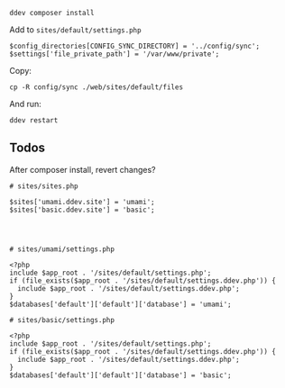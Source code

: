     ddev composer install

Add to `sites/default/settings.php`

    $config_directories[CONFIG_SYNC_DIRECTORY] = '../config/sync';
    $settings['file_private_path'] = '/var/www/private';

Copy:

    cp -R config/sync ./web/sites/default/files

And run:

    ddev restart


## Todos

After composer install, revert changes?

    # sites/sites.php

    $sites['umami.ddev.site'] = 'umami';
    $sites['basic.ddev.site'] = 'basic';




    # sites/umami/settings.php

    <?php
    include $app_root . '/sites/default/settings.php';
    if (file_exists($app_root . '/sites/default/settings.ddev.php')) {
      include $app_root . '/sites/default/settings.ddev.php';
    }
    $databases['default']['default']['database'] = 'umami';

    # sites/basic/settings.php

    <?php
    include $app_root . '/sites/default/settings.php';
    if (file_exists($app_root . '/sites/default/settings.ddev.php')) {
      include $app_root . '/sites/default/settings.ddev.php';
    }
    $databases['default']['default']['database'] = 'basic';


